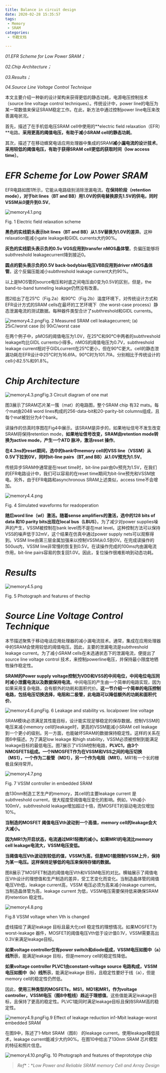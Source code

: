 ```yaml
---
title: Balance in circuit design
date: 2020-02-28 15:35:57
tags:
 - Memory
 - SRAM
categories:
 - 书籍文档

---
```


*01.EFR Scheme for Low Power SRAM；*

*02.Chip Architecture；*

*03.Results；*

*04.Source Line Voltage Control Technique*

<!--more-->

本文主要介绍一种新的设计架构来获得更低的静态功耗，电源电压控制技术（source line voltage control techniques）。传统设计中，power line的电压为某一常数值来保证SRAM稳定工作。在此，新方法中通过控制power line电压来改善漏电状况。



首先，描述了在手机低电压SRAM cell中使用的**electric field relaxation（EFR）**电路。**采用更高的阈值电压，有助于减小SRAM cell的静态功耗**。



其次，描述了在移动蜂窝电话应用处理器中集成的SRAM**减小漏电流的设计技术**。**采用较低的阈值电压，有助于获得SRAM cell更低的获取时间（low access time）**。



# *EFR Scheme for Low Power SRAM*



EFR电路如图1所示，它能从电路级别消除泄漏电流。**在保持阶段（retention mode），对于bit lines（BT and BB）用1.0V的供电替换原先1.5V的供电，同时VSSM从0提升到0.5V**。

![memory4.1.png](https://i.loli.net/2020/02/28/mRG8OLKn5vijHZy.png)

Fig. 1 Electric field relaxation scheme



**黑色的实线箭头表示bit lines（BT and BB）从1.5V替换为1.0V的差异**。这种relaxation能减小gate leakage和GIDL currents大约90%。



**灰色的实线箭头表示负的0.5v VGS应用到transfer nMOS晶体管**。负偏压能够将subthreshold leakagecurrent降到接近0。



**圆点的箭头表示负的0.5V back-bodybias电压VBB应用到driver nMOS晶体管**。这个反偏压能减小subthreshold leakage current大约90%。



以上是MOS管的source电压和衬底之间电压由0变为0.5V的区别，但是，the band-to-band tunneling leakage仍然没有改善。



图2给出了在25℃（Fig.2a）和90℃（Fig.2b）温度环境下，对传统设计方式和EFR设计方式的SRAM cells在最坏的工艺环境下（the worst-case process）静态泄漏电流的测试数据。每种器件类型合计了subthreshold和GIDL currents。

![memory4.2.png](https://i.loli.net/2020/02/28/Qg7JOSoHqxdKilb.png)Fig. 2 Measured SRAM cell leakagecurrent; (a) 25ıC/worst case (b) 90ıC/worst case



在两个例子中，pMOS的阈值电压为1.0V，在25℃和90℃中两者的subthreshold leakage均比GIDL currents小得多。nMOS的阈值电压为0.7V，subthreshold leakage current相对于GIDLcurrent在25℃更小，但在90℃更大。cell的静态泄漏功耗在EFR设计中25℃时为16.6fA，90℃时为101.7fA，分别相比于传统设计的cell小82.5%和91.8%。



# *Chip Architecture*



![memory4.3.png](https://i.loli.net/2020/02/28/j5faidzXmlgFVbc.png)Fig.3 Circuit diagram of one mat



图3展示了SRAM芯片某一簇（mat）的电路图，整个SRAM chip 有32 mats。每个mat由2048 word lines构成的256-data-bit和20-parity-bit columns组成，且每个mat被划分为4个bank。



读操作的仿真时序图在Fig4中展示。该SRAM是异步的，如果地址信号不发生改变SRAM将保持retention mode，**如果地址信号改变，SRAM由retention mode转换为active mode，产生一个ATD 脉冲，激活reset 操作**。





**在4.3ns的reset期间，选中的bank中memory cell的VSS line（VSSM）从0.5V下拉到0V，同时bit-line pairs（BT,and BB）从1.0V预充为1.5V**。



传统异步SRAM中通常是在reset time时，bit-line pair由0v预充为1.5V，在我们的EFR电路设计中，我们可以容易的在reset time期间为bit-line预充和VSSM放电。另外，由于EFR电路和asynchronous SRAM上述类似，access time不会增加。

![memory4.4.png](https://i.loli.net/2020/02/28/8HLKbmp5lkYrAcW.png)

Fig. 4 Simulated waveforms for readoperation



**随后word line（wl）激活。随着sense amplifiers的激活，选中的128 bits of data 和10 parity bits出现在local bus（LBUS）**。为了减少对power supplies噪声的产生，VSSM被控制在bank level而不是在mat level。这种控制方法可以保持VSS的噪声低于32mV，这个结果在仿真中通过power supply nets可以观察得到。VSSM line由第三层金属加强来以控制VSSM从0.5到0V。在完成读操作的500us内，VSSM line非常慢的恢复到0.5V。在读操作完成的100ms内由漏电流作用，bit-line pairs容易的恢复回1.0V。因此，复位操作很难影响到动态功耗。



# *Results*



![memory4.5.png](https://i.loli.net/2020/02/28/NiBFqxsgVILSGDM.jpg)

Fig. 5 Photograph and features of thechip



# *Source Line Voltage Control Technique*



本节描述聚焦于移动电话应用处理器的减小漏电流技术。通常，集成在应用处理器中的SRAM会使用较低的阈值电压。因此，主要的泄漏电流是subthreshold leakage current。为了减小SRAM cells在未选通状态下的泄漏电流，便提出了source line voltage control 技术，来控制powerline电压，并保持最小限度地牺牲操作稳定性。



**SRAM的Power supply voltage控制为VDD和VSS的中间电位，中间电位电压同时减小泄露电流以及数据保持电流**。中间电压的产生由一个简单的电路实现，因为如果采用复杂电路，会有额外的功耗和面积代价。**这一节介绍一个简单的电压控制电路，包括电压切换选择，电阻和二极管，此电路可以降低额外的功耗和面积代价**。

![memory4.6.png](https://i.loli.net/2020/02/28/ALVXdw1abKkBSMJ.png)Fig. 6 Leakage and stability vs. localpower line voltage



SRAM模块必须满足其性能目标，设计能实现足够稳定的保存数据。控制VSSM的电压来减小memory cell的leakage时，更高的VSSM能减小SRAM cell leakage到一个更小的级别。另一方面，也能破坏SRAM的数据保持稳定性。这样的关系在图6中描述。为了满足low leakage 和high stability，VSSM必须被控制到能满足leakage目标的最低电压。图7展示了VSSM控制电路，**PLVC1，由3个NMOSFETS组成。一个NMOSFET作为在VSSM和VSS之间的电压切换（MS1），一个作为二极管（MD1），另一个作为电阻（MR1）**。MR1有一个长的栅极且保持常开。

![memory4.7.png](https://i.loli.net/2020/02/28/CxKvrTI1EJUaH5d.png)

Fig. 7 VSSM controller in embedded SRAM



由130nm制造工艺生产的memory，其cell的主要leakage current 是subthreshold current，很大程度受阈值电压变化的影响。例如，Vth减小100mV，subthreshold leakage增加超过十倍，而MOSFET的驱动电流仅增加10%。



**当制造的MOSFET 阈值电压Vth波动到一个高值，memory cell的leakage会大大减小。**

**因为MR1为开启状态，电流通过MR1轻微的减小。如果MR1的电流比memory cell leakage电流大，VSSM电压变低。**



**当阈值电压Vth波动到较低的值，VSSM为高，但是MD1能限制VSSM上升，保持为某一电压。这样保持足够低的电压来保持存储的数据。**



图8展示了MOSFET制造的阈值电压Vth和VSSM电压的对比。横轴展示了阈值电压Vth设计的理想值和生产制造的差异，受工艺变化而变化。当制造晶体管的阈值电压Vth低，leakage current高，VSSM 电压必须为高来减小leakage current。当制造晶体管为高，leakage current 为低，VSSM电压需要保持低来确保SRAM的retention 稳定性。

![memory4.8.png](https://i.loli.net/2020/02/28/qeHMDoxYJZLtTGN.png)

Fig.8 VSSM voltage when Vth is changed



虚线描绘了满足leakage 目标且最大化cell 稳定性的理想情况。如果MOSFET为worst-leakage 器件，MOSFET的阈值电压Vth低于设计值0.1V，VSSM需要高出0.3V来满足leakage目标。



**如果voltage controller仅有power switch和diode组成，VSSM电压如图中（a）线所示**，能满足leakage 目标，但是memory cell的稳定性降低。



**如果voltage controller PLVC1由constant-voltage source 电路构成，VSSM电压如图中（b）线所示**，能满足leakage 目标，且稳定性要好于线（a），但是memory cell的稳定性仍然低。



因此，**使用三种类型的MOSFETs，MS1，MD1和MR1，作为voltage controller，VSSM电压（图8中粗线）趋近于理想值**。这些值能满足leakage目标，且保持了更高的稳定性。PLVC1能同时满足leakage目标且保持SRAM高的稳定性。



![memory4.9.png](https://i.loli.net/2020/02/28/GkUdsolePiMtHc3.png)Fig.9 Effect of leakage reduction in1-Mbit leakage-worst embedded SRAM



在图9中，陈述了1-Mbit SRAM（图8） 的leakage current。使用leakage降低技术，leakage current能减少大约90%。在图10中给出了130nm SRAM 芯片模型的特征和照片信息。

![memory4.10.png](https://i.loli.net/2020/02/28/d4pgR9kxEJUic1j.jpg)Fig. 10 Photograph and features of theprototype chip





> *Ref**：**Low Power and Reliable SRAM memory Cell and Array Design*